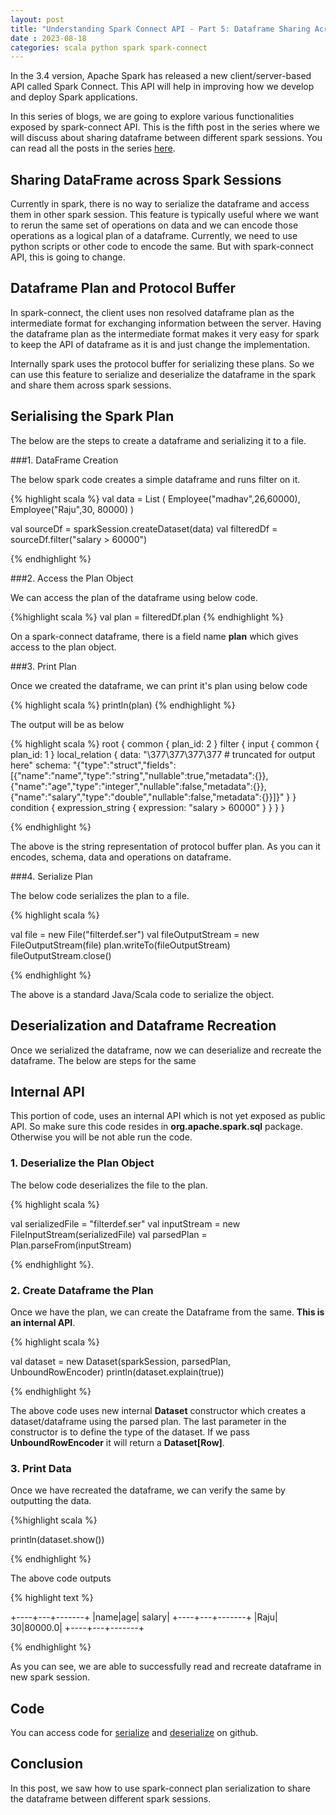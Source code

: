 ```yaml
---
layout: post
title: "Understanding Spark Connect API - Part 5: Dataframe Sharing Across Spark Sessions"
date : 2023-08-18
categories: scala python spark spark-connect
---
```


In the 3.4 version, Apache Spark has released a new client/server-based API called Spark Connect. This API will help in improving how we develop and deploy Spark applications.

In this series of blogs, we are going to explore various functionalities exposed by spark-connect API. This is the fifth post in the series where we will discuss about sharing dataframe between different spark sessions. You can read all the posts in the series [here](/categories/spark-connect).


## Sharing DataFrame across Spark Sessions

Currently in spark, there is no way to serialize the dataframe and access them in other spark session. This feature is typically useful where we want to rerun the same set of operations on data and we can encode those operations as a logical plan of a dataframe. Currently, we need to use python scripts or other code to encode the same. But with spark-connect API, this is going to change.


## Dataframe Plan and Protocol Buffer

In spark-connect, the client uses non resolved dataframe plan as the intermediate format for exchanging  information between the server. Having the dataframe plan as the intermediate format makes it very easy for spark to keep the API of dataframe as it is and just change the implementation.

Internally spark uses the protocol buffer for serializing these plans. So we can use this feature to serialize and deserialize the dataframe in the spark and share them across spark sessions.

## Serialising the Spark Plan

The below are the steps to create a dataframe and serializing it to a file.

###1. DataFrame Creation

The below spark code creates a simple dataframe and runs filter on it.

{% highlight scala %}
val data = List (
  Employee("madhav",26,60000),
  Employee("Raju",30, 80000)
)

val sourceDf = sparkSession.createDataset(data)
val filteredDf = sourceDf.filter("salary > 60000")

{% endhighlight %}



###2. Access the Plan Object

We can access the plan of the dataframe using below code.

{%highlight scala %}
val plan = filteredDf.plan
{% endhighlight %}

On a spark-connect dataframe, there is a field name **plan** which gives access to the plan object.

###3. Print Plan

Once we created the dataframe, we can print it's plan using below code

{% highlight scala %}
println(plan)
{% endhighlight %}

The output will be as below 

{% highlight scala %}
root {
  common {
    plan_id: 2
  }
  filter {
    input {
      common {
        plan_id: 1
      }
      local_relation {
        data: "\377\377\377\377 # truncated for output here" 
        schema: "{\"type\":\"struct\",\"fields\":
        [{\"name\":\"name\",\"type\":\"string\",\"nullable\":true,\"metadata\":{}},
        {\"name\":\"age\",\"type\":\"integer\",\"nullable\":false,\"metadata\":{}},
        {\"name\":\"salary\",\"type\":\"double\",\"nullable\":false,\"metadata\":{}}]}"
      }
    }
    condition {
      expression_string {
        expression: "salary > 60000"
      }
    }
  }
}

{% endhighlight %}

The above is the string representation of protocol buffer plan. As you can it encodes, schema, data and operations on dataframe.

###4. Serialize Plan

The below code serializes the plan to a file.

{% highlight scala %}

val file = new File("filterdef.ser")
val fileOutputStream = new FileOutputStream(file)
plan.writeTo(fileOutputStream)
fileOutputStream.close()

{% endhighlight %}

The above is a standard Java/Scala code to serialize the object.


## Deserialization and Dataframe Recreation 

Once we serialized the dataframe, now we can deserialize and recreate the dataframe. The below are steps for the same

## Internal API

This portion of code, uses an internal API which is not yet exposed as public API. So make sure this code resides in **org.apache.spark.sql** package. Otherwise you will be not able run the code.

### 1. Deserialize the Plan Object

The below code deserializes the file to the plan.

{% highlight scala %}

val serializedFile = "filterdef.ser"
val inputStream = new FileInputStream(serializedFile)
val parsedPlan = Plan.parseFrom(inputStream)

{% endhighlight %}.

### 2. Create Dataframe the Plan

Once we have the plan, we can create the Dataframe from the same. **This is an internal API**.

{% highlight scala %}

val dataset = new Dataset(sparkSession, parsedPlan, UnboundRowEncoder)
println(dataset.explain(true))

{% endhighlight %}

The above code uses new internal **Dataset** constructor which creates a dataset/dataframe using the parsed plan. The last parameter in the constructor is to define the type of the dataset. If we pass **UnboundRowEncoder** it will return a **Dataset[Row]**.

### 3. Print Data

Once we have recreated the dataframe, we can verify the same by outputting the data.

{%highlight scala %}

println(dataset.show())

{% endhighlight %}

The above code outputs 

{% highlight text %}

+----+---+-------+
|name|age| salary|
+----+---+-------+
|Raju| 30|80000.0|
+----+---+-------+

{% endhighlight %}

As you can see, we are able to successfully read and recreate dataframe in new spark session.

## Code

You can access code for [serialize](https://github.com/phatak-dev/spark-connect-examples/blob/master/src/main/scala/com/madhukara/sparkconnect/PlanSerializer.scala) and [deserialize](https://github.com/phatak-dev/spark-connect-examples/blob/master/src/main/scala/org/apache/spark/sql/PlanDeserializer.scala) on github.

## Conclusion

In this post, we saw how to use spark-connect plan serialization to share the dataframe between different spark sessions.
